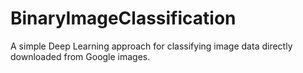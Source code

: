 # BinaryImageClassification
A simple Deep Learning approach for classifying image data directly downloaded from Google images.
